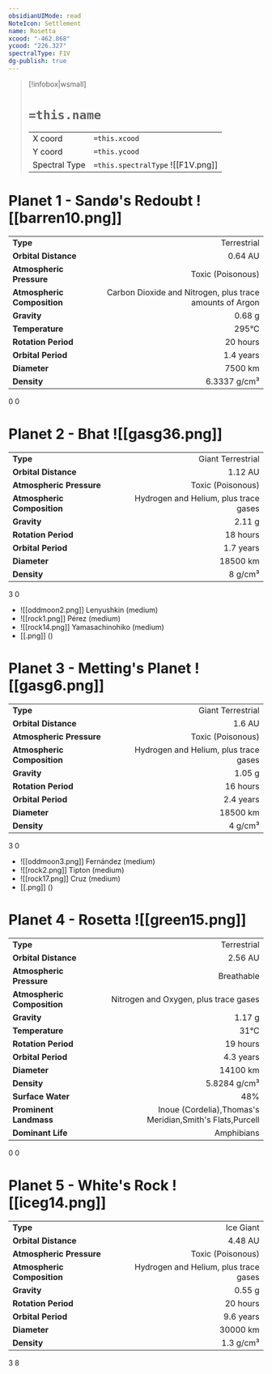 ```yaml
---
obsidianUIMode: read
NoteIcon: Settlement
name: Rosetta
xcood: "-462.868"
ycood: "226.327"
spectralType: F1V
dg-publish: true
---
```

> [!infobox|wsmall]
> # `=this.name`
> | | |
> | - | - |
> | X coord | `=this.xcood` |
> | Y coord| `=this.ycood` |
> | Spectral Type | `=this.spectralType` ![[F1V.png]] |

# Planet 1 - Sandø's Redoubt ![[barren10.png]]
|                             |                           |
| --------------------------- | -------------------------:|
| **Type**                    |             Terrestrial |
| **Orbital Distance**        |   0.64 AU |
| **Atmospheric Pressure**    |       Toxic (Poisonous) |
| **Atmospheric Composition** |      Carbon Dioxide and Nitrogen, plus trace amounts of Argon |
| **Gravity**                 |        0.68 g |
| **Temperature**             |    295°C |
| **Rotation Period**         |  20 hours |
| **Orbital Period** | 1.4 years |
| **Diameter**                |      7500 km | 
| **Density**                 |    6.3337 g/cm³ |



0
0



# Planet 2 - Bhat ![[gasg36.png]]
|                             |                           |
| --------------------------- | -------------------------:|
| **Type**                    |             Giant Terrestrial |
| **Orbital Distance**        |   1.12 AU |
| **Atmospheric Pressure**    |       Toxic (Poisonous) |
| **Atmospheric Composition** |      Hydrogen and Helium, plus trace gases |
| **Gravity**                 |        2.11 g |
| **Rotation Period**         |  18 hours |
| **Orbital Period** | 1.7 years |
| **Diameter**                |      18500 km | 
| **Density**                 |    8 g/cm³ |



3
0

- ![[oddmoon2.png]] Lenyushkin (medium)
- ![[rock1.png]] Pérez (medium)
- ![[rock14.png]] Yamasachinohiko (medium)
- [[.png]]  ()

# Planet 3 - Metting's Planet ![[gasg6.png]]
|                             |                           |
| --------------------------- | -------------------------:|
| **Type**                    |             Giant Terrestrial |
| **Orbital Distance**        |   1.6 AU |
| **Atmospheric Pressure**    |       Toxic (Poisonous) |
| **Atmospheric Composition** |      Hydrogen and Helium, plus trace gases |
| **Gravity**                 |        1.05 g |
| **Rotation Period**         |  16 hours |
| **Orbital Period** | 2.4 years |
| **Diameter**                |      18500 km | 
| **Density**                 |    4 g/cm³ |



3
0

- ![[oddmoon3.png]] Fernández (medium)
- ![[rock2.png]] Tipton (medium)
- ![[rock17.png]] Cruz (medium)
- [[.png]]  ()

# Planet 4 - Rosetta ![[green15.png]]
|                             |                           |
| --------------------------- | -------------------------:|
| **Type**                    |             Terrestrial |
| **Orbital Distance**        |   2.56 AU |
| **Atmospheric Pressure**    |       Breathable |
| **Atmospheric Composition** |      Nitrogen and Oxygen, plus trace gases |
| **Gravity**                 |        1.17 g |
| **Temperature**             |    31°C |
| **Rotation Period**         |  19 hours |
| **Orbital Period** | 4.3 years |
| **Diameter**                |      14100 km | 
| **Density**                 |    5.8284 g/cm³ |
| **Surface Water**           |           48% | 
| **Prominent Landmass**      |         Inoue (Cordelia),Thomas's Meridian,Smith's Flats,Purcell | 
| **Dominant Life**           |         Amphibians |



0
0



# Planet 5 - White's Rock ![[iceg14.png]]
|                             |                           |
| --------------------------- | -------------------------:|
| **Type**                    |             Ice Giant |
| **Orbital Distance**        |   4.48 AU |
| **Atmospheric Pressure**    |       Toxic (Poisonous) |
| **Atmospheric Composition** |      Hydrogen and Helium, plus trace gases |
| **Gravity**                 |        0.55 g |
| **Rotation Period**         |  20 hours |
| **Orbital Period** | 9.6 years |
| **Diameter**                |      30000 km | 
| **Density**                 |    1.3 g/cm³ |



3
8




